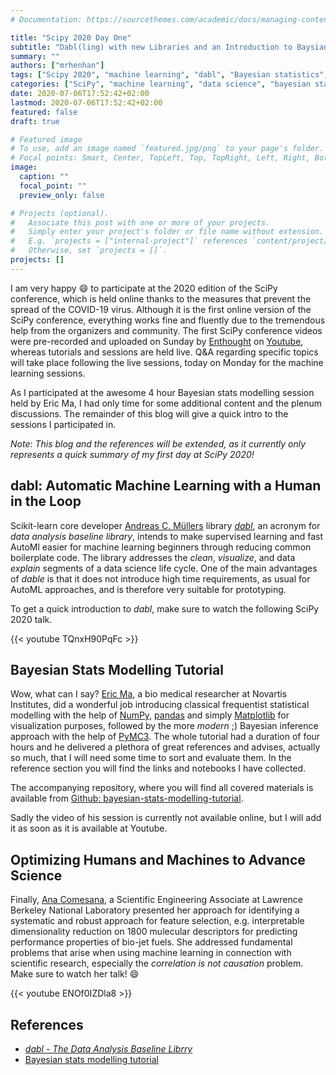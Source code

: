```yaml
---
# Documentation: https://sourcethemes.com/academic/docs/managing-content/

title: "Scipy 2020 Day One"
subtitle: "Dabl(ling) with new Libraries and an Introduction to Baysian Data Science"
summary: ""
authors: ["mrhenhan"]
tags: ["Scipy 2020", "machine learning", "dabl", "Bayesian statistics", "PyMC3", "data science"]
categories: ["SciPy", "machine learning", "data science", "bayesian statistics"]
date: 2020-07-06T17:52:42+02:00
lastmod: 2020-07-06T17:52:42+02:00
featured: false
draft: true

# Featured image
# To use, add an image named `featured.jpg/png` to your page's folder.
# Focal points: Smart, Center, TopLeft, Top, TopRight, Left, Right, BottomLeft, Bottom, BottomRight.
image:
  caption: ""
  focal_point: ""
  preview_only: false

# Projects (optional).
#   Associate this post with one or more of your projects.
#   Simply enter your project's folder or file name without extension.
#   E.g. `projects = ["internal-project"]` references `content/project/deep-learning/index.md`.
#   Otherwise, set `projects = []`.
projects: []
---
```

I am very happy :smile: to participate at the 2020 edition of the SciPy conference, which is held online thanks to the measures that prevent the spread of the COVID-19 virus. Although it is the first online version of the SciPy conference, everything works fine and fluently due to the tremendous help from the organizers and community. The first SciPy conference videos were pre-recorded and uploaded on Sunday by [Enthought](https://www.enthought.com/) on [Youtube](https://www.youtube.com/user/EnthoughtMedia/playlists?view=50&sort=dd&shelf_id=4), whereas tutorials and sessions are held live. Q&A regarding specific topics will take place following the live sessions, today on Monday for the machine learning sessions.

As I participated at the awesome 4 hour Bayesian stats modelling session held by Eric Ma, I had only time for some additional content and the plenum discussions. The remainder of this blog will give a quick intro to the sessions I participated in.

*Note*: _This blog and the references will be extended, as it currently only represents a quick summary of my first day at SciPy 2020!_

## dabl: Automatic Machine Learning with a Human in the Loop

Scikit-learn core developer [Andreas C. Müllers](http://amueller.github.io/) library [_dabl_](https://amueller.github.io/dabl/dev/), an acronym for _data analysis baseline library_, intends to make supervised learning and fast AutoMl easier for machine learning beginners through reducing common boilerplate code. The library addresses the _clean_, _visualize_, and data _explain_ segments of a data science life cycle. One of the main advantages of _dable_ is that it does not introduce high time requirements, as usual for AutoML approaches, and is therefore very suitable for prototyping.

To get a quick introduction to _dabl_, make sure to watch the following SciPy 2020 talk.

{{< youtube TQnxH90PqFc >}}

## Bayesian Stats Modelling Tutorial

Wow, what can I say? [Eric Ma](https://ericmjl.github.io/), a bio medical researcher at Novartis Institutes, did a wonderful job introducing classical frequentist statistical modelling with the help of [NumPy](https://numpy.org/doc/stable/reference/random/index.html), [pandas](https://pandas.pydata.org/) and simply [Matplotlib](https://matplotlib.org/) for visualization purposes, followed by the more _modern_ ;) Bayesian inference approach with the help of [PyMC3](https://docs.pymc.io/). The whole tutorial had a duration of four hours and he delivered a plethora of great references and advises, actually so much, that I will need some time to sort and evaluate them. In the reference section you will find the links and notebooks I have collected.

The accompanying repository, where you will find all covered materials is available from [Github: bayesian-stats-modelling-tutorial](https://github.com/ericmjl/bayesian-stats-modelling-tutorial).

Sadly the video of his session is currently not available online, but I will add it as soon as it is available at Youtube.

## Optimizing Humans and Machines to Advance Science

Finally, [Ana Comesana](https://www.linkedin.com/in/ana-comesana-62b524117/), a Scientific Engineering Associate at Lawrence Berkeley National Laboratory presented her approach for identifying a systematic and robust approach for feature selection, e.g. interpretable dimensionality reduction on 1800 mulecular descriptors for predicting performance properties of bio-jet fuels. She addressed fundamental problems that arise when using machine learning in connection with scientific research, especially the _correlation is not causation_ problem. Make sure to watch her talk! :smile:

{{< youtube ENOf0IZDla8 >}}

## References

- [_dabl - The Data Analysis Baseline Librry_](https://amueller.github.io/dabl/dev/)
- [Bayesian stats modelling tutorial](https://github.com/ericmjl/bayesian-stats-modelling-tutorial)
